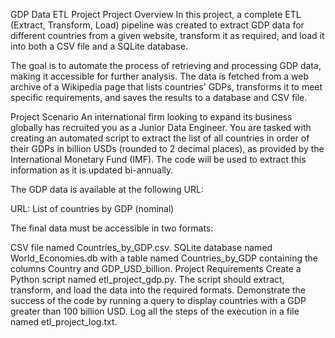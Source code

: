 GDP Data ETL Project
Project Overview
In this project, a complete ETL (Extract, Transform, Load) pipeline was created to extract GDP data for different countries from a given website, transform it as required, and load it into both a CSV file and a SQLite database.

The goal is to automate the process of retrieving and processing GDP data, making it accessible for further analysis. The data is fetched from a web archive of a Wikipedia page that lists countries' GDPs, transforms it to meet specific requirements, and saves the results to a database and CSV file.

Project Scenario
An international firm looking to expand its business globally has recruited you as a Junior Data Engineer. You are tasked with creating an automated script to extract the list of all countries in order of their GDPs in billion USDs (rounded to 2 decimal places), as provided by the International Monetary Fund (IMF). The code will be used to extract this information as it is updated bi-annually.

The GDP data is available at the following URL:

URL: List of countries by GDP (nominal)

The final data must be accessible in two formats:

CSV file named Countries_by_GDP.csv.
SQLite database named World_Economies.db with a table named Countries_by_GDP containing the columns Country and GDP_USD_billion.
Project Requirements
Create a Python script named etl_project_gdp.py.
The script should extract, transform, and load the data into the required formats.
Demonstrate the success of the code by running a query to display countries with a GDP greater than 100 billion USD.
Log all the steps of the execution in a file named etl_project_log.txt.
